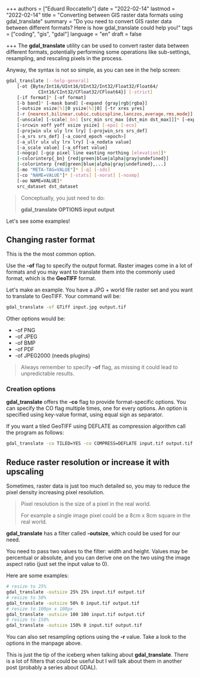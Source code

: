 +++
authors = ["Eduard Roccatello"]
date = "2022-02-14"
lastmod = "2022-02-14"
title = "Converting between GIS raster data formats using gdal_translate"
summary = "Do you need to convert GIS raster data between different formats? Here is how gdal_translate could help you!"
tags = ["coding", "gis", "gdal"]
language = "en"
draft = false

+++
The **gdal_translate** utility can be used to convert raster data between different formats, potentially performing some operations like sub-settings, resampling, and rescaling pixels in the process.

Anyway, the syntax is not so simple, as you can see in the help screen:

```bash
gdal_translate [--help-general]
    [-ot {Byte/Int16/UInt16/UInt32/Int32/Float32/Float64/
            CInt16/CInt32/CFloat32/CFloat64}] [-strict]
    [-if format]* [-of format]
    [-b band]* [-mask band] [-expand {gray|rgb|rgba}]
    [-outsize xsize[%]|0 ysize[%]|0] [-tr xres yres]
    [-r {nearest,bilinear,cubic,cubicspline,lanczos,average,rms,mode}]
    [-unscale] [-scale[_bn] [src_min src_max [dst_min dst_max]]]* [-exponent[_bn] exp_val]*
    [-srcwin xoff yoff xsize ysize] [-epo] [-eco]
    [-projwin ulx uly lrx lry] [-projwin_srs srs_def]
    [-a_srs srs_def] [-a_coord_epoch <epoch>]
    [-a_ullr ulx uly lrx lry] [-a_nodata value]
    [-a_scale value] [-a_offset value]
    [-nogcp] [-gcp pixel line easting northing [elevation]]*
    |-colorinterp{_bn} {red|green|blue|alpha|gray|undefined}]
    |-colorinterp {red|green|blue|alpha|gray|undefined},...]
    [-mo "META-TAG=VALUE"]* [-q] [-sds]
    [-co "NAME=VALUE"]* [-stats] [-norat] [-noxmp]
    [-oo NAME=VALUE]*
    src_dataset dst_dataset
```

> Conceptually, you just need to do: 
> 
> **gdal_translate OPTIONS input output**

Let's see some examples!

## Changing raster format

This is the the most common option.

Use the **-of** flag to specify the output format. Raster images come in a lot of formats and you may want to translate them into the commonly used format, which is the **GeoTIFF** format.

Let's make an example. You have a JPG + world file raster set and you want to translate to GeoTIFF. Your command will be:
```bash
gdal_translate -of GTiff input.jpg output.tif
```

Other options would be:
* -of PNG
* -of JPEG
* -of BMP
* -of PDF
* -of JPEG2000 (needs plugins)

> Always remember to specify **-of** flag, as missing it could lead to unpredictable results.

### Creation options
**gdal_translate** offers the **-co** flag to provide format-specific options. You can specify the CO flag multiple times, one for every options. An option is specified using key-value format, using equal sign as separator.

If you want a tiled GeoTIFF using DEFLATE as compression algorithm call the program as follows:
```bash
gdal_translate -co TILED=YES -co COMPRESS=DEFLATE input.tif output.tif
```

## Reduce raster resolution or increase it with upscaling

Sometimes, raster data is just too much detailed so, you may to reduce the pixel density increasing pixel resolution.

> Pixel resolution is the size of a pixel in the real world. 
> 
> For example a single image pixel could be a 8cm x 8cm square in the real world.

**gdal_translate** has a filter called **-outsize**, which could be used for our need.

You need to pass two values to the filter: width and height. Values may be percentual or absolute, and you can derive one on the two using the image aspect ratio (just set the input value to 0).

Here are some examples:
```bash
# resize to 25%
gdal_translate -outsize 25% 25% input.tif output.tif
# resize to 50%
gdal_translate -outsize 50% 0 input.tif output.tif
# resize to 100px x 100px
gdal_translate -outsize 100 100 input.tif output.tif
# resize to 150%
gdal_translate -outsize 150% 0 input.tif output.tif
```

You can also set resampling options using the **-r** value. Take a look to the options in the manpage above.

This is just the tip of the iceberg when talking about **gdal_translate**. There is a lot of filters that could be useful but I will talk about them in another post (probably a series about GDAL).